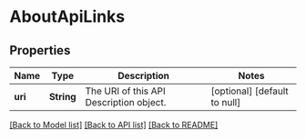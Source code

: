 # AboutApiLinks

## Properties
Name | Type | Description | Notes
------------ | ------------- | ------------- | -------------
**uri** | **String** | The URI of this API Description object. | [optional] [default to null]

[[Back to Model list]](../README.md#documentation-for-models) [[Back to API list]](../README.md#documentation-for-api-endpoints) [[Back to README]](../README.md)


